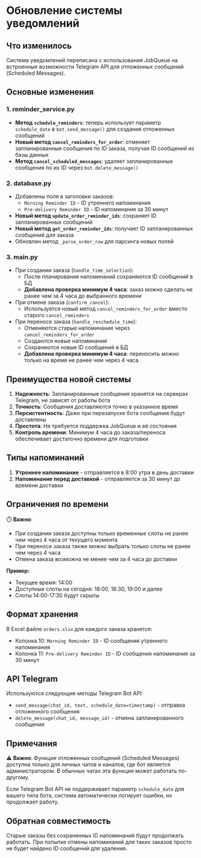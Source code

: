 # Обновление системы уведомлений

## Что изменилось

Система уведомлений переписана с использования JobQueue на встроенные возможности Telegram API для отложенных сообщений (Scheduled Messages).

## Основные изменения

### 1. reminder_service.py
- **Метод `schedule_reminders`**: теперь использует параметр `schedule_date` в `bot.send_message()` для создания отложенных сообщений
- **Новый метод `cancel_reminders_for_order`**: отменяет запланированные сообщения по ID заказа, получая ID сообщений из базы данных
- **Метод `cancel_scheduled_messages`**: удаляет запланированные сообщения по их ID через `bot.delete_message()`

### 2. database.py
- Добавлены поля в заголовки заказов:
  - `Morning Reminder ID` - ID утреннего напоминания
  - `Pre-delivery Reminder ID` - ID напоминания за 30 минут
- **Новый метод `update_order_reminder_ids`**: сохраняет ID запланированных сообщений
- **Новый метод `get_order_reminder_ids`**: получает ID запланированных сообщений для заказа
- Обновлен метод `_parse_order_row` для парсинга новых полей

### 3. main.py
- При создании заказа (`handle_time_selection`):
  - После планирования напоминаний сохраняются ID сообщений в БД
  - **Добавлена проверка минимум 4 часа**: заказ можно сделать не ранее чем за 4 часа до выбранного времени
- При отмене заказа (`confirm_cancel`):
  - Используется новый метод `cancel_reminders_for_order` вместо старого `cancel_reminders`
- При переносе заказа (`handle_reschedule_time`):
  - Отменяются старые напоминания через `cancel_reminders_for_order`
  - Создаются новые напоминания
  - Сохраняются новые ID сообщений в БД
  - **Добавлена проверка минимум 4 часа**: переносить можно только на время не ранее чем через 4 часа

## Преимущества новой системы

1. **Надежность**: Запланированные сообщения хранятся на серверах Telegram, не зависят от работы бота
2. **Точность**: Сообщения доставляются точно в указанное время
3. **Персистентность**: Даже при перезапуске бота сообщения будут доставлены
4. **Простота**: Не требуется поддержка JobQueue и её состояния
5. **Контроль времени**: Минимум 4 часа до заказа/переноса обеспечивает достаточно времени для подготовки

## Типы напоминаний

1. **Утреннее напоминание** - отправляется в 8:00 утра в день доставки
2. **Напоминание перед доставкой** - отправляется за 30 минут до времени доставки

## Ограничения по времени

⏱️ **Важно**: 
- При создании заказа доступны только временные слоты не ранее чем через 4 часа от текущего момента
- При переносе заказа также можно выбрать только слоты не ранее чем через 4 часа
- Отмена заказа возможна не менее чем за 4 часа до доставки

**Пример:**
- Текущее время: 14:00
- Доступные слоты на сегодня: 18:00, 18:30, 19:00 и далее
- Слоты 14:00-17:30 будут скрыты

## Формат хранения

В Excel файле `orders.xlsx` для каждого заказа хранятся:
- Колонка 10: `Morning Reminder ID` - ID сообщения утреннего напоминания
- Колонка 11: `Pre-delivery Reminder ID` - ID сообщения напоминания за 30 минут

## API Telegram

Используются следующие методы Telegram Bot API:
- `send_message(chat_id, text, schedule_date=timestamp)` - отправка отложенного сообщения
- `delete_message(chat_id, message_id)` - отмена запланированного сообщения

## Примечания

⚠️ **Важно**: Функция отложенных сообщений (Scheduled Messages) доступна только для личных чатов и каналов, где бот является администратором. В обычных чатах эта функция может работать по-другому.

Если Telegram Bot API не поддерживает параметр `schedule_date` для вашего типа бота, система автоматически логирует ошибки, но продолжает работу.

## Обратная совместимость

Старые заказы без сохраненных ID напоминаний будут продолжать работать. При попытке отмены напоминаний для таких заказов просто не будет найдено ID сообщений для удаления.
